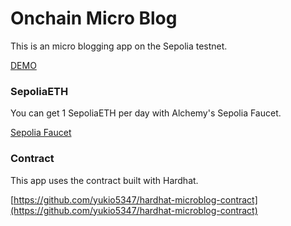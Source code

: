 # Onchain Micro Blog

This is an micro blogging app on the Sepolia testnet.

[DEMO](https://nextjs-microblog-front.vercel.app/ "DEMO")

### SepoliaETH

You can get 1 SepoliaETH per day with Alchemy's Sepolia Faucet.

[Sepolia Faucet](https://sepoliafaucet.com/ "Sepolia Faucet")

### Contract

This app uses the contract built with Hardhat.

[https://github.com/yukio5347/hardhat-microblog-contract](https://github.com/yukio5347/hardhat-microblog-contract)
